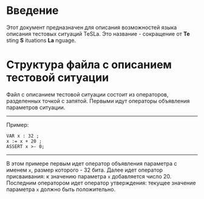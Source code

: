 # Введение #

Этот документ предназначен для описания возможностей языка описания тестовых ситуаций TeSLa. Это название - сокращение от **Te** sting **S** ituations **La** nguage.

# Структура файла с описанием тестовой ситуации #

Файл с описанием тестовой ситуации состоит из операторов, разделенных точкой с запятой. Первыми идут операторы объявления параметров ситуации.

---

Пример:
```
VAR x : 32 ;
x := x + 20 ;
ASSERT x >- 0;
```

---

В этом примере первым идет оператор объявления параметра с именем `х`, размер которого - 32 бита. Далее идет оператор присваивания: к значению параметра `х` добавляется число 20. Последним оператором идет оператор утверждения: текущее значение параметра `х` должно быть положительно.
